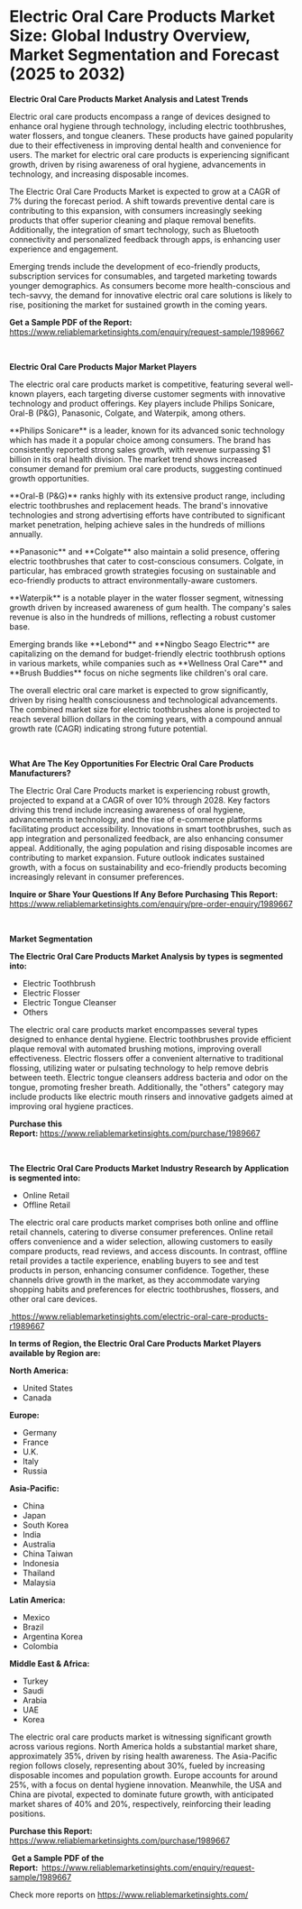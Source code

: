 <p><h1>Electric Oral Care Products Market Size: Global Industry Overview, Market Segmentation and Forecast (2025 to 2032)</h1></p><p><strong>Electric Oral Care Products Market Analysis and Latest Trends</strong></p>
<p><p>Electric oral care products encompass a range of devices designed to enhance oral hygiene through technology, including electric toothbrushes, water flossers, and tongue cleaners. These products have gained popularity due to their effectiveness in improving dental health and convenience for users. The market for electric oral care products is experiencing significant growth, driven by rising awareness of oral hygiene, advancements in technology, and increasing disposable incomes.</p><p>The Electric Oral Care Products Market is expected to grow at a CAGR of 7% during the forecast period. A shift towards preventive dental care is contributing to this expansion, with consumers increasingly seeking products that offer superior cleaning and plaque removal benefits. Additionally, the integration of smart technology, such as Bluetooth connectivity and personalized feedback through apps, is enhancing user experience and engagement.</p><p>Emerging trends include the development of eco-friendly products, subscription services for consumables, and targeted marketing towards younger demographics. As consumers become more health-conscious and tech-savvy, the demand for innovative electric oral care solutions is likely to rise, positioning the market for sustained growth in the coming years.</p></p>
<p><strong>Get a Sample PDF of the Report:&nbsp;</strong> <a href="https://www.reliablemarketinsights.com/enquiry/request-sample/1989667?utm_campaign=3560&utm_medium=2&utm_source=Github&utm_content=ia&utm_term=06042025&utm_id=electric-oral-care-products">https://www.reliablemarketinsights.com/enquiry/request-sample/1989667</a></p>
<p>&nbsp;</p>
<p><strong>Electric Oral Care Products Major Market Players</strong></p>
<p><p>The electric oral care products market is competitive, featuring several well-known players, each targeting diverse customer segments with innovative technology and product offerings. Key players include Philips Sonicare, Oral-B (P&G), Panasonic, Colgate, and Waterpik, among others.</p><p>**Philips Sonicare** is a leader, known for its advanced sonic technology which has made it a popular choice among consumers. The brand has consistently reported strong sales growth, with revenue surpassing $1 billion in its oral health division. The market trend shows increased consumer demand for premium oral care products, suggesting continued growth opportunities.</p><p>**Oral-B (P&G)** ranks highly with its extensive product range, including electric toothbrushes and replacement heads. The brand's innovative technologies and strong advertising efforts have contributed to significant market penetration, helping achieve sales in the hundreds of millions annually.</p><p>**Panasonic** and **Colgate** also maintain a solid presence, offering electric toothbrushes that cater to cost-conscious consumers. Colgate, in particular, has embraced growth strategies focusing on sustainable and eco-friendly products to attract environmentally-aware customers.</p><p>**Waterpik** is a notable player in the water flosser segment, witnessing growth driven by increased awareness of gum health. The company's sales revenue is also in the hundreds of millions, reflecting a robust customer base.</p><p>Emerging brands like **Lebond** and **Ningbo Seago Electric** are capitalizing on the demand for budget-friendly electric toothbrush options in various markets, while companies such as **Wellness Oral Care** and **Brush Buddies** focus on niche segments like children's oral care.</p><p>The overall electric oral care market is expected to grow significantly, driven by rising health consciousness and technological advancements. The combined market size for electric toothbrushes alone is projected to reach several billion dollars in the coming years, with a compound annual growth rate (CAGR) indicating strong future potential.</p></p>
<p>&nbsp;</p>
<p><strong>What Are The Key Opportunities For Electric Oral Care Products Manufacturers?</strong></p>
<p><p>The Electric Oral Care Products market is experiencing robust growth, projected to expand at a CAGR of over 10% through 2028. Key factors driving this trend include increasing awareness of oral hygiene, advancements in technology, and the rise of e-commerce platforms facilitating product accessibility. Innovations in smart toothbrushes, such as app integration and personalized feedback, are also enhancing consumer appeal. Additionally, the aging population and rising disposable incomes are contributing to market expansion. Future outlook indicates sustained growth, with a focus on sustainability and eco-friendly products becoming increasingly relevant in consumer preferences.</p></p>
<p><strong>Inquire or Share Your Questions If Any Before Purchasing This Report:</strong> <a href="https://www.reliablemarketinsights.com/enquiry/pre-order-enquiry/1989667?utm_campaign=3560&utm_medium=2&utm_source=Github&utm_content=ia&utm_term=06042025&utm_id=electric-oral-care-products">https://www.reliablemarketinsights.com/enquiry/pre-order-enquiry/1989667</a></p>
<p>&nbsp;</p>
<p><strong>Market Segmentation</strong></p>
<p><strong>The Electric Oral Care Products Market Analysis by types is segmented into:</strong></p>
<p><ul><li>Electric Toothbrush</li><li>Electric Flosser</li><li>Electric Tongue Cleanser</li><li>Others</li></ul></p>
<p><p>The electric oral care products market encompasses several types designed to enhance dental hygiene. Electric toothbrushes provide efficient plaque removal with automated brushing motions, improving overall effectiveness. Electric flossers offer a convenient alternative to traditional flossing, utilizing water or pulsating technology to help remove debris between teeth. Electric tongue cleansers address bacteria and odor on the tongue, promoting fresher breath. Additionally, the "others" category may include products like electric mouth rinsers and innovative gadgets aimed at improving oral hygiene practices.</p></p>
<p><strong>Purchase this Report:&nbsp;</strong><a href="https://www.reliablemarketinsights.com/purchase/1989667?utm_campaign=3560&utm_medium=2&utm_source=Github&utm_content=ia&utm_term=06042025&utm_id=electric-oral-care-products">https://www.reliablemarketinsights.com/purchase/1989667</a></p>
<p>&nbsp;</p>
<p><strong>The Electric Oral Care Products Market Industry Research by Application is segmented into:</strong></p>
<p><ul><li>Online Retail</li><li>Offline Retail</li></ul></p>
<p><p>The electric oral care products market comprises both online and offline retail channels, catering to diverse consumer preferences. Online retail offers convenience and a wider selection, allowing customers to easily compare products, read reviews, and access discounts. In contrast, offline retail provides a tactile experience, enabling buyers to see and test products in person, enhancing consumer confidence. Together, these channels drive growth in the market, as they accommodate varying shopping habits and preferences for electric toothbrushes, flossers, and other oral care devices.</p></p>
<p><a href="https://www.reliablemarketinsights.com/electric-oral-care-products-r1989667?utm_campaign=3560&utm_medium=2&utm_source=Github&utm_content=ia&utm_term=06042025&utm_id=electric-oral-care-products">&nbsp;https://www.reliablemarketinsights.com/electric-oral-care-products-r1989667</a></p>
<p><strong>In terms of Region, the Electric Oral Care Products Market Players available by Region are:</strong></p>
<p>
    <p> <strong> North America: </strong>
        <ul>
            <li>United States</li>
            <li>Canada</li>
        </ul>
        </p> 
    <p> <strong> Europe: </strong>
        <ul>
            <li>Germany</li>
            <li>France</li>
            <li>U.K.</li>
            <li>Italy</li>
            <li>Russia</li>
        </ul>
        </p> 
    <p> <strong> Asia-Pacific: </strong>
        <ul>
            <li>China</li>
            <li>Japan</li>
            <li>South Korea</li>
            <li>India</li>
            <li>Australia</li>
            <li>China Taiwan</li>
            <li>Indonesia</li>
            <li>Thailand</li>
            <li>Malaysia</li>
        </ul>
        </p> 
    <p> <strong> Latin America: </strong>
        <ul>
            <li>Mexico</li>
            <li>Brazil</li>
            <li>Argentina Korea</li>
            <li>Colombia</li>
        </ul>
        </p> 
    <p> <strong> Middle East & Africa: </strong>
        <ul>
            <li>Turkey</li>
            <li>Saudi</li>
            <li>Arabia</li>
            <li>UAE</li>
            <li>Korea</li>
        </ul>
    </p>
    </p>
<p><p>The electric oral care products market is witnessing significant growth across various regions. North America holds a substantial market share, approximately 35%, driven by rising health awareness. The Asia-Pacific region follows closely, representing about 30%, fueled by increasing disposable incomes and population growth. Europe accounts for around 25%, with a focus on dental hygiene innovation. Meanwhile, the USA and China are pivotal, expected to dominate future growth, with anticipated market shares of 40% and 20%, respectively, reinforcing their leading positions.</p></p>
<p><strong>Purchase this Report: </strong><a href="https://www.reliablemarketinsights.com/purchase/1989667?utm_campaign=3560&utm_medium=2&utm_source=Github&utm_content=ia&utm_term=06042025&utm_id=electric-oral-care-products">https://www.reliablemarketinsights.com/purchase/1989667</a></p>
<p>&nbsp;<strong>Get a Sample PDF of the Report:&nbsp;&nbsp;</strong><a href="https://www.reliablemarketinsights.com/enquiry/request-sample/1989667?utm_campaign=3560&utm_medium=2&utm_source=Github&utm_content=ia&utm_term=06042025&utm_id=electric-oral-care-products">https://www.reliablemarketinsights.com/enquiry/request-sample/1989667</a></p>
<p><strong></strong></p>
<p>Check more reports on <a href="https://www.reliablemarketinsights.com/?utm_campaign=3560&utm_medium=2&utm_source=Github&utm_content=ia&utm_term=06042025&utm_id=electric-oral-care-products">https://www.reliablemarketinsights.com/</a></p>